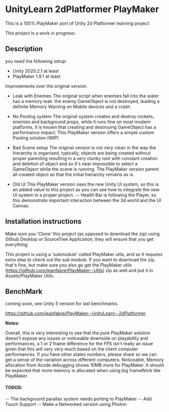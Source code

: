 # UnityLearn 2dPlatformer PlayMaker


This is a 100% PlayMaker port of Unity 2d Platformer learning project 

This project is a work in progress:

## Description

you need the following setup:

 - Unity 2020.2.1 at least
 - PlayMaker 1.9.1 at least
 
 Improvements over the original version:
 
 - Leak with Enemies
 The original script when enemies fall into the water has a memory leak: the enemy GameObject is not destroyed, leading a definite Memory Warning on Mobile devices and a crash.
 
 - No Pooling system
 The original system creates and destroy rockets, enemies and background props, while it runs fine on most modern platforms, it is known that creating and destroying GameObject has a performance impact. This PlayMaker version offers a simple custom Pooling solution (WIP)
 
 - Bad Scene setup
  The original version is not very clean in the way the hierarchy is organised, typically, objects are being created without proper parenting resulting in a very clunky root with constant creation and deletion of object and so it's near impossible to select a GameObject while the scene is running. The PlayMaker version parent all created object so that the initial hierarchy remains as is.
  
 - Old UI
  This PlayMaker version uses the new Unity UI system, so this is an added value to this project as you can see how to integrate the new UI system in a proper project.
    -- Health Bar is following the Player, so this demonstrate important interaction between the 3d world and the UI Canvas.

## Installation instructions

Make sure you 'Clone' this project (as opposed to download the zip) using Github Desktop or SourceTree Application, they will ensure that you get everything.

This project is using a 'submodule' called PlayMaker utils, and so it requires extra step to check out the sub module. If you want to download the zip, that's fine, but make sure you also go get the PlayMaker utils (https://github.com/jeanfabre/PlayMaker--Utils) zip as well and put it in Assets/PlayMaker Utils.



## BenchMark
coming soon, see Unity 5 version for last benchmarks.

https://github.com/jeanfabre/PlayMaker--UnityLearn--2dPlatformer




**Notes:**

Overall, this is very interesting to see that the pure PlayMaker solution doesn't expose any issues or noticeable downside on playability and performances, a 1 or 2 frame difference for the FPS isn't really an issue given that this will vary very much based on the client computer performances. If you have other states numbers, please share so we can get a sense of the variation across different computers. Noticeable, Memory allocation from Xcode debugging shows 10MB more for PlayMaker. It should be expected that more memory is allocated when using big frameWork like PlayMaker.

#### TODOS:
-- The background parallax system needs porting to PlayMaker
-- Add Touch Support
-- Make a Networked version using Photon
